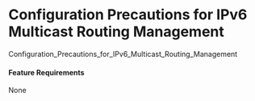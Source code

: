 Configuration Precautions for IPv6 Multicast Routing Management
===============================================================

Configuration_Precautions_for_IPv6_Multicast_Routing_Management

#### Feature Requirements

None